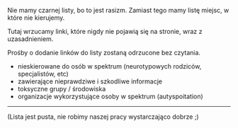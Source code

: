 Nie mamy czarnej listy, bo to jest rasizm. Zamiast tego mamy listę miejsc, w które nie kierujemy.

Tutaj wrzucamy linki, które nigdy nie pojawią się na stronie, wraz z uzasadnieniem.

Prośby o dodanie linków do listy zostaną odrzucone bez czytania.

- nieskierowane do osób w spektrum (neurotypowych rodziców, specjalistów, etc)
- zawierające nieprawdziwe i szkodliwe informacje
- toksyczne grupy / środowiska
- organizacje wykorzystujące osoby w spektrum (autyspoitation)

---

(Lista jest pusta, nie robimy naszej pracy wystarczająco dobrze ;)
